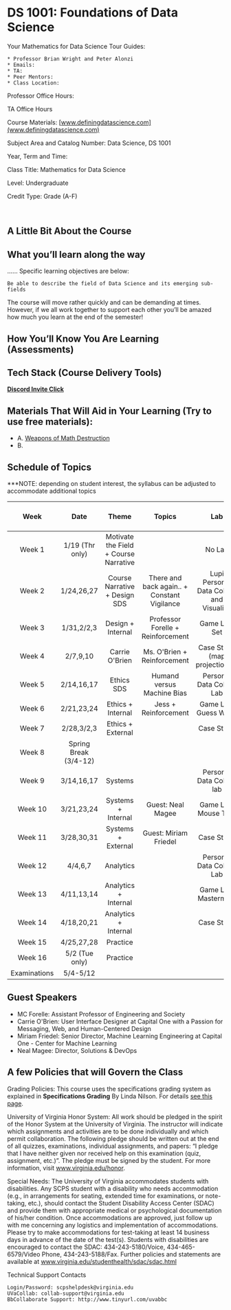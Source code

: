 # DS 1001: Foundations of Data Science 

Your Mathematics for Data Science Tour Guides:

    * Professor Brian Wright and Peter Alonzi
    * Emails: 
    * TA: 
    * Peer Mentors: 
    * Class Location: 

Professor Office Hours:

TA Office Hours 

Course Materials: [www.definingdatascience.com](www.definingdatascience.com)

Subject Area and Catalog Number: Data Science, DS 1001

Year, Term and Time: 

Class Title: Mathematics for Data Science

Level: Undergraduate

Credit Type: Grade (A-F) 

<br>

## A Little Bit About the Course
 

## What you’ll learn along the way

...... Specific learning objectives are below:

    Be able to describe the field of Data Science and its emerging sub-fields
   

The course will move rather quickly and can be demanding at times. However, if we all work together to support each other you’ll be amazed how much you learn at the end of the semester!


## How You’ll Know You Are Learning (Assessments)

## Tech Stack (Course Delivery Tools)

**[Discord Invite Click]()** 

## Materials That Will Aid in Your Learning (Try to use free materials): 

* A. [Weapons of Math Destruction](https://www.amazon.com/Weapons-Math-Destruction-Increases-Inequality/dp/0553418815)
* B. 

## Schedule of Topics 

***NOTE: depending on student interest, the syllabus can be adjusted to accommodate additional topics

| Week 	| Date|Theme 	| Topics 	| Lab 	| Reading/Repo (Prior to Class) 	|
|:---:	|:---:|:---:	|:---:	|:---:	|:---:	|
| Week 1  | 1/19 (Thr only)|Motivate the Field + Course Narrative	|  	   | 	 No Lab    | 	      |
| Week 2  | 1/24,26,27|Course Narrative +  Design SDS  | There and back again.. + Constant Vigilance   | Lupi Personal Data Collect and Visualize  | 	|
| Week 3  |	1/31,2/2,3|Design + Internal  | Professor Forelle + Reinforcement	|	Game Lab: Set  |  	|
| Week 4  |	2/7,9,10| Carrie O'Brien  |	Ms. O'Brien + Reinforcement |  Case Study (map projections?)  | 	|
| Week 5  | 2/14,16,17|Ethics SDS |  Humand versus Machine Bias |  Personal Data Collect Lab     |    | 
| Week 6	 | 2/21,23,24|Ethics + Internal	  | Jess + Reinforcement | Game Lab: Guess Who?  |   |
| Week 7  | 2/28,3/2,3|Ethics + External   | 	|     Case Study	| |
| Week 8  | Spring Break (3/4-12)|                    |  	| 	 | 	|
| Week 9  | 3/14,16,17| Systems	|  	| Personal Data Collect lab	  | 	|
| Week 10 | 3/21,23,24| Systems + Internal	| Guest: Neal Magee 	|	Game Lab: Mouse Trap  | 	|
| Week 11 | 3/28,30,31| Systems + External | Guest: Miriam Friedel 	| Case Study  |   |
| Week 12 |	4/4,6,7|  Analytics  |	  | Personal Data Collect Lab |	|
| Week 13 | 4/11,13,14| Analytics + Internal |  	| Game Lab: Mastermind  |   |
| Week 14 | 4/18,20,21| Analytics + Internal |   | Case Study  |   |
| Week 15 | 4/25,27,28| Practice	| 	|   |   |
| Week 16 | 5/2 (Tue only)| Practice	|  	|  	|  	|
| Examinations | 5/4-5/12 | | | | |

## Guest Speakers

* MC Forelle: Assistant Professor of Engineering and Society
* Carrie O'Brien: User Interface Designer at Capital One with a Passion for Messaging, Web, and Human-Centered Design
* Miriam Friedel: Senior Director, Machine Learning Engineering at Capital One - Center for Machine Learning
* Neal Magee: Director, Solutions & DevOps

## A few Policies that will Govern the Class

Grading Policies: This course uses the specifications grading system as explained in **Specifications Grading** By Linda Nilson. For details [see this page](grading.md).

University of Virginia Honor System: All work should be pledged in the spirit of the Honor System at the University of Virginia. The instructor will indicate which assignments and activities are to be done individually and which permit collaboration. The following pledge should be written out at the end of all quizzes, examinations, individual assignments, and papers:  “I pledge that I have neither given nor received help on this examination (quiz, assignment, etc.)”.  The pledge must be signed by the student. For more information, visit www.virginia.edu/honor.


Special Needs:  The University of Virginia accommodates students with disabilities. Any SCPS student with a disability who needs accommodation (e.g., in arrangements for seating, extended time for examinations, or note-taking, etc.), should contact the Student Disability Access Center (SDAC) and provide them with appropriate medical or psychological documentation of his/her condition. Once accommodations are approved, just follow up with me concerning any logistics and implementation of accommodations.  Please try to make accommodations for test-taking at least 14 business days in advance of the date of the test(s). Students with disabilities are encouraged to contact the SDAC: 434-243-5180/Voice, 434-465-6579/Video Phone, 434-243-5188/Fax. Further policies and statements are available at www.virginia.edu/studenthealth/sdac/sdac.html

Technical Support Contacts

    Login/Password: scpshelpdesk@virginia.edu
    UVaCollab: collab-support@virginia.edu
    BbCollaborate Support: http://www.tinyurl.com/uvabbc

